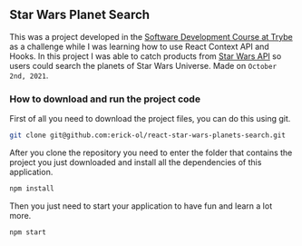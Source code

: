 ## Star Wars Planet Search

This was a project developed in the [Software Development Course at Trybe](https://www.betrybe.com/formacao-desenvolvimento-web) as a challenge while I was learning how to use React Context API and Hooks. In this project I was able to catch products from [Star Wars API](https://swapi-trybe.herokuapp.com/api/planets/) so users could search the planets of Star Wars Universe. Made on ```October 2nd, 2021```.

### How to download and run the project code

First of all you need to download the project files, you can do this using git.

```bash
git clone git@github.com:erick-ol/react-star-wars-planets-search.git
```

After you clone the repository you need to enter the folder that contains the project you just downloaded and install all the dependencies of this application.

```bash
npm install
```

Then you just need to start your application to have fun and learn a lot more.

```bash
npm start
```
